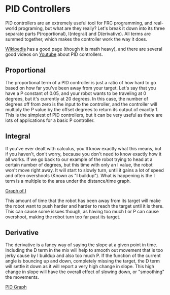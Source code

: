 # PID Controllers


PID controllers are an extremely useful tool for FRC programming, and real-world programing, but what are they really? Let's break it down into its three separate parts P(roportional), I(ntegral) and D(erivative). All terms are summed together, which makes the controller work the way it does.


[Wikipedia](https://en.wikipedia.org/wiki/PID_controller) has a good page (though it is math heavy), and there are several good videos on [Youtube](https://www.youtube.com/watch?v=XfAt6hNV8XM) about PID controllers.


## Proportional


The proportional term of a PID controller is just a ratio of how hard to go based on how far you've been away from your target. Let's say that you have a P constant of 0.05, and your robot wants to be traveling at 0 degrees, but it's currently at 20 degrees. In this case, the number of degrees off from zero is the input to the controller, and the controller will multiply the P value by the offset degrees to return its output of exactly 1. This is the simplest of PID controllers, but it can be very useful as there are lots of applications for a basic P controller.


## Integral


If you've ever dealt with calculus, you'll know exactly what this means, but if you haven't, don't worry, because you don't need to know exactly how it all works. If we go back to our example of the robot trying to head at a certain number of degrees, but this time with only an I value, the robot won't move right away. It will start to slowly turn, until it gains a lot of speed and often overshoots (Known as "I buildup"). What is happening is the I term is a multiple to the area under the distance/time graph.


[Graph of I](https://controlguru.com/wp-content/uploads/2015/08/piintsmall.jpg)


This amount of time that the robot has been away from its target will make the robot want to push harder and harder to reach the target until it is there. This can cause some issues though, as having too much I or P can cause overshoot, making the robot turn too far past its target.


## Derivative


The derivative is a fancy way of saying the slope at a given point in time. Including the D term in the mix will help to smooth out movement that is too jerky cause by I buildup and also too much P. If the function of the current angle is bouncing up and down, completely missing the target, the D term will settle it down as it will report a very high change in slope. This high change in slope will have the overall effect of slowing down, or "smoothing" the movements.



[PID Graph](https://apmonitor.com/pdc/uploads/Main/pi_control_response.png)

